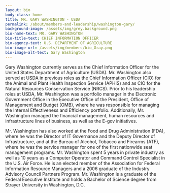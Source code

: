 ```yaml
---
layout: bio
body-class: home
title: MR. GARY WASHINGTON - USDA
permalink: /about/members-and-leadership/washington-gary/
background-image: /assets/img/grey.background.png
bio-name-text: MR. GARY WASHINGTON
bio-title-text: CHIEF INFORMATION OFFICER
bio-agency-text: U.S. DEPARTMENT OF AGRICULTURE
bio-image-url: /assets/img/members/bio_Gray.png
bio-image-alt-text: Gary Washington
---
```

Gary Washington currently serves as the Chief Information Officer for the United States Department of Agriculture (USDA). Mr. Washington also served at USDA in previous roles as the Chief Information Officer (CIO) for the Animal and Plant Health Inspection Service (APHIS) and as CIO for the Natural Resources Conservation Service (NRCS). Prior to his leadership roles at USDA, Mr. Washington was a portfolio manager in the Electronic Government Office in the Executive Office of the President, Office of Management and Budget (OMB), where he was responsible for managing the Internal Effectiveness and Efficiency portfolio. Additionally, Mr. Washington managed the financial management, human resources and infrastructure lines of business, as well as the E-gov initiatives.

Mr. Washington has also worked at the Food and Drug Administration (FDA), where he was the Director of IT Governance and the Deputy Director of Infrastructure, and at the Bureau of Alcohol, Tobacco and Firearms (ATF), where he was the service manager for one of the first nationwide seat management programs. Mr. Washington spent 5 years in private industry as well as 10 years as a Computer Operator and Command Control Specialist in the U.S. Air Force. He is an elected member of the Association for Federal Information Resource Managers and a 2006 graduate of the Industry Advisory Council Partners Program. Mr. Washington is a graduate of the Federal Executive Institute and holds a Bachelor of Science degree from Strayer University in Washington, D.C.
